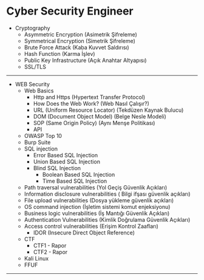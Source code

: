 # Cyber Security Engineer

- Cryptography
   - Asymmetric Encryption (Asimetrik Şifreleme)
   - Symmetrical Encryption (Simetrik Şifreleme)
   - Brute Force Attack (Kaba Kuvvet Saldırısı)
   - Hash Function (Karma İşlev)
   - Public Key Infrastructure (Açık Anahtar Altyapısı)
   - SSL/TLS 

-------------------------------------

- WEB Security
   - Web Basics 
      - Http and Https (Hypertext Transfer Protocol)
      - How Does the Web Work? (Web Nasıl Çalışır?)
      - URL (Uniform Resource Locator) (Tekdüzen Kaynak Bulucu)
      - DOM (Document Object Model) (Belge Nesle Modeli)
      - SOP (Same Origin Policy) (Aynı Menşe Politikası)
      - API 
   - OWASP Top 10
   - Burp Suite
   - SQL injection
      - Error Based SQL Injection
      - Union Based SQL Injection
      - Blind SQL Injection
         - Boolean Based SQL Injection
         - Time Based SQL Injection
   - Path traversal vulnerabilities (Yol Geçiş Güvenlik Açıkları)
   - Information disclosure vulnerabilities ( Bilgi ifşası güvenlik açıkları)
   - File upload vulnerabilities (Dosya yükleme güvenlik açıkları)
   - OS command injection (İşletim sistemi komut enjeksiyonu)
   - Business logic vulnerabilities (İş Mantığı Güvenlik Açıkları)
   - Authentication Vulnerabilities (Kimlik Doğrulama Güvenlik Açıkları)
   - Access control vulnerabilities (Erişim Kontrol Zaafları)
      - IDOR (Insecure Direct Object Reference)
   - CTF
      - CTF1 - Rapor
      - CTF2 - Rapor
   - Kali Linux
   - FFUF

-------------------------------------